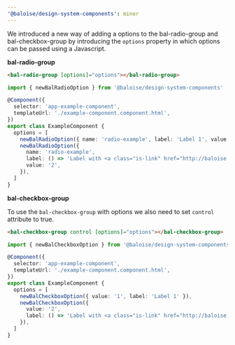 ```yaml
---
'@baloise/design-system-components': minor
---
```


We introduced a new way of adding a options to the bal-radio-group and bal-checkbox-group
by introducing the `options` property in which options can be passed using a Javascript.

**bal-radio-group**

```html
<bal-radio-group [options]="options"></bal-radio-group>
```

```typescript
import { newBalRadioOption } from '@baloise/design-system-components'

@Component({
  selector: 'app-example-component',
  templateUrl: './example-component.component.html',
})
export class ExampleComponent {
  options = [
    newBalRadioOption({ name: 'radio-example', label: 'Label 1', value: '1' }),
    newBalRadioOption({
      name: 'radio-example',
      label: () => 'Label with <a class="is-link" href="http://baloise.com">Link</a>',
      value: '2',
    }),
  ]
}
```

**bal-checkbox-group**

To use the `bal-checkbox-group` with options we also need to set `control` attribute to true.

```html
<bal-checkbox-group control [options]="options"></bal-checkbox-group>
```

```typescript
import { newBalCheckboxOption } from '@baloise/design-system-components'

@Component({
  selector: 'app-example-component',
  templateUrl: './example-component.component.html',
})
export class ExampleComponent {
  options = [
    newBalCheckboxOption({ value: '1', label: 'Label 1' }),
    newBalCheckboxOption({
      value: '2',
      label: () => 'Label with <a class="is-link" href="http://baloise.com">Link</a>',
    }),
  ]
}
```
